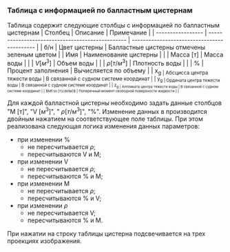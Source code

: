 ### Таблица с информацией по балластным цистернам
Таблица  содержит следующие столбцы с информацией по балластным цистернам
| Столбец           | Описание                                         | Примечание                                  |
| ----------------- | ------------------------------------------------ | ------------------------------------------- |
| б/н               | Цвет цистерны                                    | Балластные цистерны отмечены зеленым цветом |
| Имя               | Наименование цистерны                            |                                             |
| Масса [т]         | Масса воды                                       |                                             |
| $V [м^3]$         | Объем воды                                       |                                             |
| $\rho [т/м^3]$    | Плотность воды                                   |                                             |
| %                 | Процент заполнения                               | Вычисляется по объему                       |
| x<sub>g           | Абсцисса центра тяжести воды                     | В связанной с судном системе координат      |
| y<sub>g           | Ордината центра тяжести воды                     | В связанной с судном системе координат      |
| z<sub>g           | Аппликата центра тяжести воды                    | В связанной с судном системе координат      |
| $Mf.sx [т\cdotм]$ | Поперечный момент свободной поверхности жидкости |                                             |

Для каждой балластной цистерны  необходимо задать данные столбцов "М [т]", "V $[м^3]$", " $\rho [т/м^3]$", "%". Изменение данных в производится двойным нажатием на соответствующее поле таблицы. При этом реализована следующая логика изменения данных параметров:
- при изменении %
  - не пересчитывается $\rho$;
  - пересчитываются V и М;
- при изменении V
  - не пересчитывается $\rho$;
  - пересчитываются % и M;
- при изменении M 
  - не пересчитывается $\rho$;
  - пересчитываются % и V;
- при изменении $\rho$
  - не пересчитывается V;
  - пересчитываются % и M.

 При нажатии на строку таблицы цистерна подсвечивается на трех проекциях изображения.